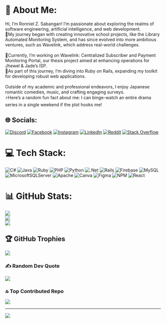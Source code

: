<!--
**SUBZERO414/SUBZERO414** is a ✨ _special_ ✨ repository because its `README.md` (this file) appears on your GitHub profile.

Here are some ideas to get you started:

- 🔭 I’m currently working on ...
- 🌱 I’m currently learning ...
- 👯 I’m looking to collaborate on ...
- 🤔 I’m looking for help with ...
- 💬 Ask me about ...
- 📫 How to reach me: ...
- 😄 Pronouns: ...
- ⚡ Fun fact: ...
-->
# 💫 About Me:
Hi, I’m Ronniel Z. Sabangan! I’m passionate about exploring the realms of software engineering, artificial intelligence, and web development. 
<br>🔭My journey began with creating innovative school projects, like the Library Automated Monitoring System, and has since evolved into more ambitious ventures, such as Wavelink, which address real-world challenges.<br><br>🌱Currently, I’m working on Wavelink: Centralized Subscriber and Payment Monitoring Portal, our thesis project aimed at enhancing operations for Jhewel & Jade’s ISP. <br>👯As part of this journey, I’m diving into Ruby on Rails, expanding my toolkit for developing robust web applications.<br><br>Outside of my academic and professional endeavors, I enjoy Japanese romantic comedies, music, and crafting engaging surveys. <br>⚡Here’s a random fun fact about me: I can binge-watch an entire drama series in a single weekend if the plot hooks me!


## 🌐 Socials:
[![Discord](https://img.shields.io/badge/Discord-%237289DA.svg?logo=discord&logoColor=white)](https://discord.gg/https://discord.gg/4S7Mfe49RZ) [![Facebook](https://img.shields.io/badge/Facebook-%231877F2.svg?logo=Facebook&logoColor=white)](https://facebook.com/nielmetal07) [![Instagram](https://img.shields.io/badge/Instagram-%23E4405F.svg?logo=Instagram&logoColor=white)](https://instagram.com/nielmetal07) [![LinkedIn](https://img.shields.io/badge/LinkedIn-%230077B5.svg?logo=linkedin&logoColor=white)](https://linkedin.com/in/ronniel-sabangan-15b8a3296) [![Reddit](https://img.shields.io/badge/Reddit-%23FF4500.svg?logo=Reddit&logoColor=white)](https://reddit.com/user/u/ConversationSame954) [![Stack Overflow](https://img.shields.io/badge/-Stackoverflow-FE7A16?logo=stack-overflow&logoColor=white)](https://stackoverflow.com/users/21257569) 

# 💻 Tech Stack:
![C#](https://img.shields.io/badge/c%23-%23239120.svg?style=flat&logo=csharp&logoColor=white) ![Java](https://img.shields.io/badge/java-%23ED8B00.svg?style=flat&logo=openjdk&logoColor=white) ![Ruby](https://img.shields.io/badge/ruby-%23CC342D.svg?style=flat&logo=ruby&logoColor=white) ![PHP](https://img.shields.io/badge/php-%23777BB4.svg?style=flat&logo=php&logoColor=white) ![Python](https://img.shields.io/badge/python-3670A0?style=flat&logo=python&logoColor=ffdd54) ![.Net](https://img.shields.io/badge/.NET-5C2D91?style=flat&logo=.net&logoColor=white) ![Rails](https://img.shields.io/badge/rails-%23CC0000.svg?style=flat&logo=ruby-on-rails&logoColor=white) ![Firebase](https://img.shields.io/badge/firebase-a08021?style=flat&logo=firebase&logoColor=ffcd34) ![MySQL](https://img.shields.io/badge/mysql-4479A1.svg?style=flat&logo=mysql&logoColor=white) ![MicrosoftSQLServer](https://img.shields.io/badge/Microsoft%20SQL%20Server-CC2927?style=flat&logo=microsoft%20sql%20server&logoColor=white) ![Apache](https://img.shields.io/badge/apache-%23D42029.svg?style=flat&logo=apache&logoColor=white) ![Canva](https://img.shields.io/badge/Canva-%2300C4CC.svg?style=flat&logo=Canva&logoColor=white) ![Figma](https://img.shields.io/badge/figma-%23F24E1E.svg?style=flat&logo=figma&logoColor=white) ![NPM](https://img.shields.io/badge/NPM-%23CB3837.svg?style=flat&logo=npm&logoColor=white) ![React](https://img.shields.io/badge/react-%2320232a.svg?style=flat&logo=react&logoColor=%2361DAFB)
# 📊 GitHub Stats:
![](https://github-readme-stats.vercel.app/api?username=SUBZERO414&theme=dark&hide_border=false&include_all_commits=false&count_private=false)<br/>
![](https://github-readme-streak-stats.herokuapp.com/?user=SUBZERO414&theme=dark&hide_border=false)<br/>
![](https://github-readme-stats.vercel.app/api/top-langs/?username=SUBZERO414&theme=dark&hide_border=false&include_all_commits=false&count_private=false&layout=compact)

## 🏆 GitHub Trophies
![](https://github-profile-trophy.vercel.app/?username=SUBZERO414&theme=radical&no-frame=false&no-bg=true&margin-w=4)

### ✍️ Random Dev Quote
![](https://quotes-github-readme.vercel.app/api?type=horizontal&theme=radical)

### 🔝 Top Contributed Repo
![](https://github-contributor-stats.vercel.app/api?username=SUBZERO414&limit=5&theme=dark&combine_all_yearly_contributions=true)

---
[![](https://visitcount.itsvg.in/api?id=SUBZERO414&icon=0&color=0)](https://visitcount.itsvg.in)

<!-- Proudly created with GPRM ( https://gprm.itsvg.in ) -->
